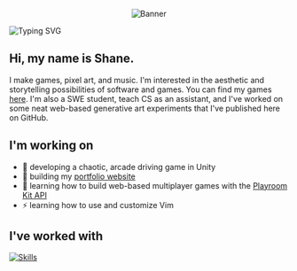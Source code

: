 <p align="center"><img src="banner.gif" alt="Banner"/></p>
<img src="https://readme-typing-svg.demolab.com?font=JetBrains+Mono&weight=200&size=50&duration=4000&pause=1000&color=000000&center=true&vCenter=true&width=1024&height=100&lines=RICEDUST;Game+Developer;Pixel+Artist;Music+Producer" alt="Typing SVG"/>

## Hi, my name is Shane.

I make games, pixel art, and music. I'm interested in the aesthetic and storytelling possibilities of software and games. You can find my games [here](https://ricedust.itch.io/). I'm also a SWE student, teach CS as an assistant, and I've worked on some neat web-based generative art experiments that I've published here on GitHub.

## I'm working on

* 🚚 developing a chaotic, arcade driving game in Unity
* 🌱 building my [portfolio website](ricedust.com)
* 🧠 learning how to build web-based multiplayer games with the [Playroom Kit API](https://joinplayroom.com/)
* ⚡ learning how to use and customize Vim

## I've worked with

[![Skills](https://skillicons.dev/icons?i=cs,unity,java,js,html,css,tailwind,git)](https://skillicons.dev)
